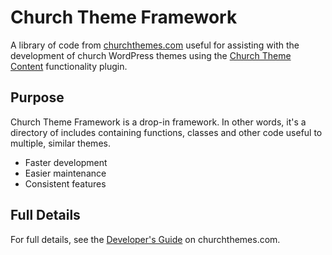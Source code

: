 Church Theme Framework
======================

A library of code from [churchthemes.com](http://churchthemes.com) useful for assisting with the development of church WordPress themes using the [Church Theme Content](https://github.com/churchthemes/church-theme-content) functionality plugin.

Purpose
-------

Church Theme Framework is a drop-in framework. In other words, it's a directory of includes containing functions, classes and other code useful to multiple, similar themes.

* Faster development
* Easier maintenance
* Consistent features

Full Details
-------

For full details, see the [Developer's Guide](http://churchthemes.com/guides/developer/framework/) on churchthemes.com.